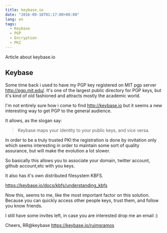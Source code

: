 ```yaml
---
title: keybase.io
date: "2016-09-18T01:17:00+00:00"
lang: en
tags:
  - Keybase
  - PGP
  - Encryption
  - PKI
---
```


Article about keybase.io

## Keybase ##

Some time back i used to have my PGP key registered on MIT pgp server <http://pgp.mit.edu/>. It's one of the largest public directory for PGP keys, but it's kind of old fashioned and attracts mostly the academic world.

I'm not entirely sure how i come to find <http://keybase.io> but it seems a new interesting way to get PGP to the general audience.

It allows, as the slogan say:

> Keybase maps your identity to your public keys, and vice versa.

In order to be a truly trusted PKI the registration is done by invitation only which seems interesting in order to maintain some sort of quality assurance, but will make the evolution a lot slower.

So basically this allows you to associate your domain, twitter account, github account,etc with you keys.

It also has it's own distributed filesystem KBFS.

<https://keybase.io/docs/kbfs/understanding_kbfs>

Now this, seems to me, like the most important factor on this solution. Because you can quickly access other people keys, trust them, and follow you know friends.

I still have some invites left, in case you are interested drop me an email :)

Cheers,
RR@keybase
<https://keybase.io/ruimsramos>
